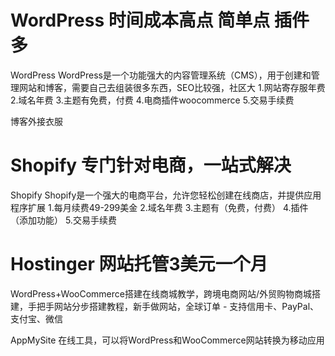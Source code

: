 # WordPress 时间成本高点 简单点 插件多
WordPress WordPress是一个功能强大的内容管理系统（CMS），用于创建和管理网站和博客，需要自己去组装很多东西，SEO比较强，社区大
1.网站寄存服年费
2.域名年费
3.主题有免费，付费
4.电商插件woocommerce
5.交易手续费

博客外接衣服

# Shopify 专门针对电商，一站式解决
Shopify Shopify是一个强大的电商平台，允许您轻松创建在线商店，并提供应用程序扩展
1.每月续费49-299美金
2.域名年费
3.主题有（免费，付费）
4.插件（添加功能）
5.交易手续费

# Hostinger 网站托管3美元一个月

WordPress+WooCommerce搭建在线商城教学，跨境电商网站/外贸购物商城搭建，手把手网站分步搭建教程，新手做网站，全球订单 - 支持信用卡、PayPal、支付宝、微信

AppMySite 在线工具，可以将WordPress和WooCommerce网站转换为移动应用
